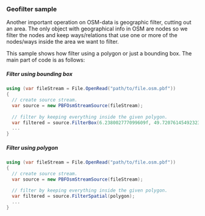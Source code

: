 ### Geofilter sample

Another important operation on OSM-data is geographic filter, cutting out an area. The only object with geographical info in OSM are nodes so we filter the nodes and keep ways/relations that use one or more of the nodes/ways inside the area we want to filter.

This sample shows how filter using a polygon or just a bounding box. The main part of code is as follows:

##### Filter using bounding box

```csharp
using (var fileStream = File.OpenRead("path/to/file.osm.pbf"))
{
  // create source stream.
  var source = new PBFOsmStreamSource(fileStream); 
  
  // filter by keeping everything inside the given polygon.
  var filtered = source.FilterBox(6.238002777099609f, 49.72076145492323f, 6.272850036621093f, 49.69928180928878f);
  ...
}
```

##### Filter using polygon

```csharp
using (var fileStream = File.OpenRead("path/to/file.osm.pbf"))
{
  // create source stream.
  var source = new PBFOsmStreamSource(fileStream); 
  
  // filter by keeping everything inside the given polygon.
  var filtered = source.FilterSpatial(polygon);
  ...
}
```
